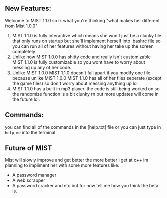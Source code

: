 ## New Features:
Welcome to MIST 1.1.0 so ik what you're thinking "what makes her different from Mist 1.0.0"
1. MIST 1.1.0 is fully interactive which means she won't just be a clunky file that only runs on startup but she'll implement herself into .bashrc file so you can run all of her features without having her take up the screen completely
2. Unlike how MIST 1.0.0 has shitty code and really isn't customizable MIST 1.1.0 is fully customizable so you wont have to worry about messing up any of her code.
3. Unlike MIST 1.0.0 MIST 1.1.0 doesn't fall apart if you modify one file because unlike MIST 1.0.0 MIST 1.1.0 has all of her files seperate (except the game files) so don't worry about messing anything up lol
4. MIST 1.1.0 has a built in mp3 player. the code is still being worked on so the randomize function is a bit clunky rn but more updates will come in the future lol.

## Commands:
you can find all of the commands in the [help.txt] file or you can just type in ``help_me`` into the terminal

## Future of MIST
Mist will slowly improve and get better the more better i get at c++
im planning to impliment her with some more features like: 
* A password manager
* A web scrapper
* A password cracker
and etc but for now tell me how you think the beta is.
